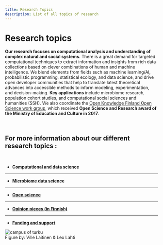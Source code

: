 ```yaml
---
title: Research Topics
description: List of all topics of research
---
```


<link href="/css/style.research.css" rel="stylesheet">

<div class="research-container">
  <div class="research-text">

Research topics
===============

**Our research focuses on computational analysis and understanding of complex natural and social systems.** There is a great demand for targeted computational techniques to extract information and insights from rich data collections based on clever combinations of human and machine intelligence. We blend elements from fields such as machine learning/AI, probabilistic programming, statistical ecology, and data science, and drive open developer communities that help to translate latest theoretical advances into accessible methods to inform modeling, experimentation, and decision-making. **Key applications** include microbiome research, population cohort studies, and computational social sciences and humanities (SSH). We also coordinate the [Open Knowledge Finland Open Science work group](https://fi.okfn.org/wg/openscience/), which received **Open Science and Research award of the Ministry of Education and Culture in 2017**.

<br/>

For more information about our different research topics : 
-------
<br/>

- [**Computational and data science**](/research/computational-humanities)  
 ---------------
- [**Microbiome data science**](/research/microbiome-data-science)  
 ---------------

- [**Open science**](/research/open-science)  
 ---------------

- [**Opinion pieces (in Finnish)**](/research/opinion-pieces)  
 ---------------

- [**Funding and support**](/research/funding-and-support)  

</div>

  <div class="research-picture">
    <img alt="campus of turku" src="../img/carousel/houp.png" class="figure-research"/>
    <figcaption class="caption"> Figure by: Ville Laitinen & Leo Lahti </figcaption>
  </div>
</div>
